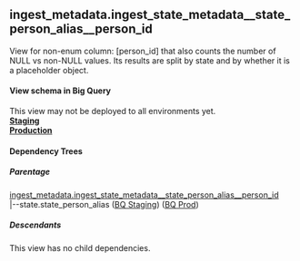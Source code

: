 ## ingest_metadata.ingest_state_metadata__state_person_alias__person_id
View for non-enum column: [person_id]
 that also counts the number of NULL vs non-NULL values. Its results are split by state
 and by whether it is a placeholder object.

#### View schema in Big Query
This view may not be deployed to all environments yet.<br/>
[**Staging**](https://console.cloud.google.com/bigquery?pli=1&p=recidiviz-staging&page=table&project=recidiviz-staging&d=ingest_metadata&t=ingest_state_metadata__state_person_alias__person_id)
<br/>
[**Production**](https://console.cloud.google.com/bigquery?pli=1&p=recidiviz-123&page=table&project=recidiviz-123&d=ingest_metadata&t=ingest_state_metadata__state_person_alias__person_id)
<br/>

#### Dependency Trees

##### Parentage
[ingest_metadata.ingest_state_metadata\__state_person_alias\__person_id](../ingest_metadata/ingest_state_metadata__state_person_alias__person_id.md) <br/>
|--state.state_person_alias ([BQ Staging](https://console.cloud.google.com/bigquery?pli=1&p=recidiviz-staging&page=table&project=recidiviz-staging&d=state&t=state_person_alias)) ([BQ Prod](https://console.cloud.google.com/bigquery?pli=1&p=recidiviz-123&page=table&project=recidiviz-123&d=state&t=state_person_alias)) <br/>


##### Descendants
This view has no child dependencies.
